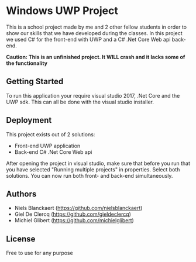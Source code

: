 # Windows UWP Project

This is a school project made by me and 2 other fellow students in order to show our skills that we have developed during the classes. In this project we used C# for the front-end with UWP and a C# .Net Core Web api back-end.

**Caution: This is an unfinished project. It WILL crash and it lacks some of the functionality**

## Getting Started

To run this application your require visual studio 2017, .Net Core and the UWP sdk. This can all be done with the visual studio installer.

## Deployment

This project exists out of 2 solutions:
* Front-end UWP application
* Back-end C# .Net Core Web api

After opening the project in visual studio, make sure that before you run that you have selected "Running multiple projects" in properties. Select both solutions. You can now run both front- and back-end simultaneously.

## Authors

* Niels Blanckaert (https://github.com/nielsblanckaert)
* Giel De Clercq (https://github.com/gieldeclercq)
* Michiel Glibert (https://github.com/michielglibert)

## License

Free to use for any purpose
